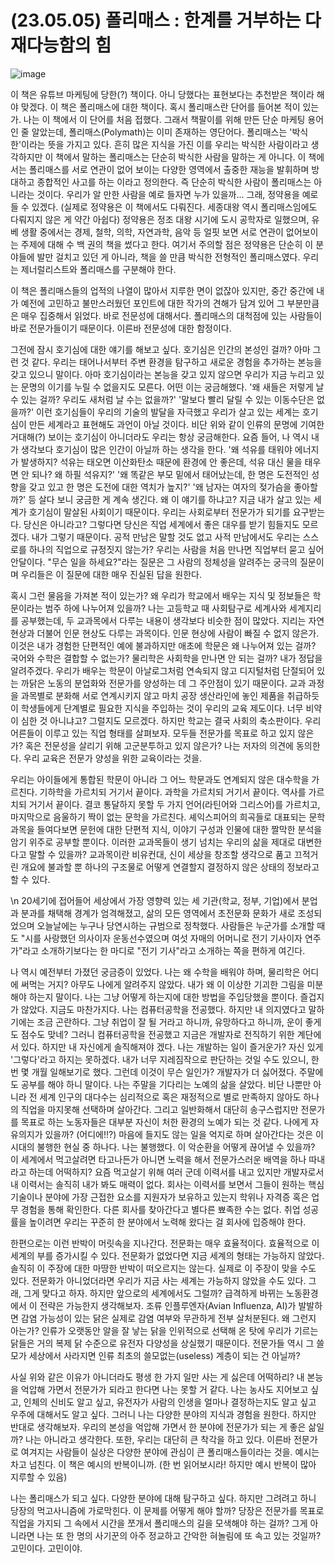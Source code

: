 # (23.05.05) 폴리매스 : 한계를 거부하는 다재다능함의 힘

![image](https://postfiles.pstatic.net/MjAyNTA0MDRfMTY5/MDAxNzQzNzc3MDQzMDI4.g94h6k5k4l2y7l4l4k3j4h3g3f2e2d1c1b0a0_9876543210.PNG/image.png?type=w773)

이 책은 유튜브 마케팅에 당한(?) 책이다. 아니 당했다는 표현보다는 추천받은 책이라 해야 맞겠다. 이 책은 폴리매스에 대한 책이다. 혹시 폴리매스란 단어를 들어본 적이 있는가. 나는 이 책에서 이 단어를 처음 접했다. 그래서 책팔이를 위해 만든 단순 마케팅 용어인 줄 알았는데, 폴리매스(Polymath)는 이미 존재하는 영단어다. 폴리매스는 \'박식한\'이라는 뜻을 가지고 있다. 흔히 많은 지식을 가진 이를 우리는 박식한 사람이라고 생각하지만 이 책에서 말하는 폴리매스는 단순히 박식한 사람을 말하는 게 아니다. 이 책에서는 폴리매스를 서로 연관이 없어 보이는 다양한 영역에서 출중한 재능을 발휘하며 방대하고 종합적인 사고를 하는 이라고 정의한다. 즉 단순히 박식한 사람이 폴리매스는 아니라는 것이다. 우리가 알 만한 사람을 예로 들자면 누가 있을까... 그래, 정약용을 예로 들 수 있겠다. (실제로 정약용은 이 책에서도 다뤄진다. 세종대왕 역시 폴리매스임에도 다뤄지지 않은 게 약간 아쉽다) 정약용은 정조 대왕 시기에 도시 공학자로 일했으며, 유베 생활 중에서는 경제, 철학, 의학, 자연과학, 음악 등 얼핏 보면 서로 연관이 없어보이는 주제에 대해 수 백 권의 책을 썼다고 한다. 여기서 주의할 점은 정약용은 단순히 이 분야들에 발만 걸치고 있던 게 아니라, 책을 쓸 만큼 박식한 전형적인 폴리매스였다. 우리는 제너럴리스트와 폴리매스를 구분해야 한다.

 

이 책은 폴리매스들의 업적의 나열이 많아서 지루한 면이 없잖아 있지만, 중간 중간에 내가 예전에 고민하고 불만스러웠던 포인트에 대한 작가의 견해가 담겨 있어 그 부분만큼은 매우 집중해서 읽었다. 바로 전문성에 대해서다. 폴리매스의 대척점에 있는 사람들이 바로 전문가들이기 때문이다. 이른바 전문성에 대한 함정이다.

 

그전에 잠시 호기심에 대한 얘기를 해보고 싶다. 호기심은 인간의 본성인 걸까? 아마 그런 것 같다. 우리는 태어나서부터 주변 환경을 탐구하고 새로운 경험을 추가하는 본능을 갖고 있으니 말이다. 아마 호기심이라는 본능을 갖고 있지 않으면 우리가 지금 누리고 있는 문명의 이기를 누릴 수 없을지도 모른다. 어떤 이는 궁금해했다. \'왜 새들은 저렇게 날 수 있는 걸까? 우리도 새처럼 날 수는 없을까?\' \'말보다 빨리 달릴 수 있는 이동수단은 없을까?\' 이런 호기심들이 우리의 기술의 발달을 자극했고 우리가 살고 있는 세계는 호기심이 만든 세계라고 표현해도 과언이 아닐 것이다. 비단 위와 같이 인류의 문명에 기여한 거대해(?) 보이는 호기심이 아니더라도 우리는 항상 궁금해한다. 요즘 들어, 나 역시 내가 생각보다 호기심이 많은 인간이 아닐까 하는 생각을 한다.  \'왜 석유를 태워야 에너지가 발생하지? 석유는 태오면 이산화탄소 때문에 환경에 안 좋은데, 석유 대신 물을 태우면 안 되나? 왜 하필 석유지?\' \'왜 똑같은 부모 밑에서 태어났는데, 한 명은 도전적인 성향을 갖고 있고 한 명은 도전에 대한 역치가 높지?\' \'왜 남자는 여자의 젖가슴을 좋아할까?\' 등 살다 보니 궁금한 게 계속 생긴다. 왜 이 얘기를 하냐고? 지금 내가 살고 있는 세계가 호기심이 말살된 사회이기 때문이다. 우리는 사회로부터 전문가가 되기를 요구받는다. 당신은 아니라고? 그렇다면 당신은 직업 세계에서 좋은 대우를 받기 힘들지도 모르겠다. 내가 그렇기 때문이다. 공적 만남은 말할 것도 없고 사적 만남에서도 우리는 스스로를 하나의 직업으로 규정짓지 않는가? 우리는 사람을 처음 만나면 직업부터 묻고 싶어 안달이다. \"무슨 일을 하세요?\"라는 질문은 그 사람의 정체성을 알려주는 궁극의 질문이며 우리들은 이 질문에 대한 매우 진실된 답을 원한다.

 

혹시 그런 물음을 가져본 적이 있는가? 왜 우리가 학교에서 배우는 지식 및 정보들은 학문이라는 범주 하에 나누어져 있을까? 나는 고등학교 때 사회탐구로 세계사와 세계지리를 공부했는데, 두 교과목에서 다루는 내용이 생각보다 비슷한 점이 많았다. 지리는 자연 현상과 더불어 인문 현상도 다루는 과목이다. 인문 현상에 사람이 빠질 수 없지 않은가. 이것은 내가 경험한 단편적인 예에 불과하지만 애초에 학문은 왜 나누어져 있는 걸까? 국어와 수학은 결합할 수 없는가? 물리학은 사회학을 만나면 안 되는 걸까? 내가 정답을 알려주겠다. 우리가 배우는 학문이 아날로그처럼 연속되지 않고 디지털처럼 단절되어 있는 까닭은 노동의 분업화와 전문가를 양성하는 데 그 주안점이 있기 때문이다. 교과 과정을 과목별로 분화해 서로 연계시키지 않고 마치 공장 생산라인에 놓인 제품을 취급하듯이 학생들에게 단계별로 필요한 지식을 주입하는 것이 우리의 교육 제도이다. 너무 비약이 심한 것 아니냐고? 그럴지도 모르겠다. 하지만 학교는 결국 사회의 축소판이다. 우리 어른들이 이루고 있는 직업 형태를 살펴보자. 모두들 전문가를 목표로 하고 있지 않은가? 혹은 전문성을 살리기 위해 고군분투하고 있지 않은가? 나는 저자의 의견에 동의한다. 우리 교육은 전문가 양성을 위한 교육이라는 것을.

우리는 아이들에게 통합된 학문이 아니라 그 어느 학문과도 연계되지 않은 대수학을 가르친다. 기하학을 가르치되 거기서 끝이다. 과학을 가르치되 거기서 끝이다. 역사를 가르치되 거기서 끝이다. 결코 통달하지 못할 두 가지 언어(라틴어와 그리스어)를 가르치고, 마지막으로 음울하기 짝이 없는 문학을 가르친다. 셰익스피어의 희곡들로 대표되는 문학 과목을 들여다보면 문헌에 대한 단편적 지식, 이야기 구성과 인물에 대한 짤막한 분석을 암기 위주로 공부할 뿐이다. 이러한 교과목들이 생기 넘치는 우리의 삶을 제대로 대변한다고 말할 수 있을까? 교과목이란 비유컨대, 신이 세상을 창조할 생각으로 품고 끄적거린 개요에 불과할 뿐 하나의 구조물로 어떻게 연결할지 결정하지 않은 상태의 정보라고 할 수 있다.

\n
20세기에 접어들어 세상에서 가장 영향력 있는 세 기관(학교, 정부, 기업)에서 분업과 분과를 채택해 경계가 엄격해졌고, 삶의 모든 영역에서 초전문화 문화가 새로 조성되었으며 오늘날에는 누구나 당연시하는 규범으로 정착했다. 사람들은 누군가를 소개할 때도 \"시를 사랑했던 의사이자 운동선수였으며 여섯 자매의 어머니로 전기 기사이자 연주가\"라고 소개하기보다는 한 마디로 \"전기 기사\"라고 소개하는 쪽을 편하게 여긴다.

나 역시 예전부터 가졌던 궁금증이 있었다. 나는 왜 수학을 배워야 하며, 물리학은 어디에 써먹는 거지? 아무도 나에게 알려주지 않았다. 내가 왜 이 이상한 기괴한 그림을 미분해야 하는지 말이다. 나는 그냥 어떻게 하는지에 대한 방법을 주입당했을 뿐이다. 즐겁지가 않았다. 지금도 마찬가지다. 나는 컴퓨터공학을 전공했다. 하지만 내 의지였다고 말하기에는 조금 곤란하다. 그냥 취업이 잘 될 거라고 하니까, 유망하다고 하니까, 운이 좋게도 점수도 맞네? 그러니 컴퓨터공학을 전공했고 지금은 개발자로 전직하기 위한 계단에 서 있다. 하지만 내 자신에게 솔직해져야 겠다. 나는 개발하는 일이 즐거운가? 자신 있게 \'그렇다\'라고 하지는 못하겠다. 내가 너무 지레짐작으로 판단하는 것일 수도 있으니, 한 번 몇 개월 일해보기로 했다. 그런데 이것이 무슨 일인가? 개발자가 더 싫어졌다. 주말에도 공부를 해야 하니 말이다. 나는 주말을 기다리는 노예의 삶을 살았다. 비단 나뿐만 아니라 전 세계 인구의 대다수는 심리적으로 혹은 재정적으로 별로 만족하지 않아도 하나의 직업을 마지못해 선택하며 살아간다. 그리고 일반화해서 대단히 송구스럽지만 전문가를 목표로 하는 노동자들은 대부분 자신이 처한 환경의 노예가 되는 것 같다. 나에게 자유의지가 있을까? (어디에!!?) 마음에 들지도 않는 일을 억지로 하며 살아간다는 것은 이 시대의 불행한 현실 중 하나다. 나는 불행했다. 이 악순환을 어떻게 끊어낼 수 있을까? 이 세계에서 먹고살려면 타고나든가 아니면 노력을 해서 전문가스러운 배역을 하나 따내라고 하는데 어떡하지? 요즘 먹고살기 위해 여러 군데 이력서를 내고 있지만 개발자로서 내 이력서는 솔직히 내가 봐도 매력이 없다. 회사는 이력서를 보면서 그들이 원하는 핵심 기술이나 분야에 가장 근접한 요소를 지원자가 보유하고 있는지 학위나 자격증 혹은 업무 경험을 통해 확인한다. 다른 회사를 찾아간다고 별다른 뾰족한 수는 없다. 취업 성공률을 높이려면 우리는 꾸준히 한 분야에서 노력해 왔다는 걸 회사에 입증해야 한다.

 

한편으로는 이런 반박이 머릿속을 지나간다. 전문화는 매우 효율적이다. 효율적으로 이 세계의 부를 증가시킬 수 있다. 전문화가 없었다면 지금 세계의 형태는 가능하지 않았다. 솔직히 이 주장에 대한 마땅한 반박이 떠오르지는 않는다. 실제로 이 주장이 맞을 수도 있다. 전문화가 아니었더라면 우리가 지금 사는 세계는 가능하지 않았을 수도 있다. 그래, 그게 맞다고 하자. 하지만 앞으로의 세계에서도 그럴까? 급격하게 바뀌는 노동환경에서 이 전략은 가능한지 생각해보자. 조류 인플루엔자(Avian Influenza, AI)가 발발하면 감염 가능성이 있는 닭은 실제로 감염 여부와 무관하게 전부 살처분된다. 왜 그런지 아는가? 인류가 오랫동안 알을 잘 낳는 닭을 인위적으로 선택해 온 탓에 우리가 기르는 닭들은 거의 복제 닭 수준으로 유전자 다양성을 상실했기 때문이다. 전문가들 역시 그 쓸모가 세상에서 사라지면 인류 최초의 쓸모없는(useless) 계층이 되는 건 아닐까? 

 

사실 위와 같은 이유가 아니더라도 평생 한 가지 일만 사는 게 싫은데 어떡하리? 내 본능을 억압해 가면서 전문가가 되라고 한다면 나는 못할 거 같다. 나는 농사도 지어보고 싶고, 인체의 신비도 알고 싶고, 유전자가 사람의 인생을 얼마나 결정하는지도 알고 싶고 우주에 대해서도 알고 싶다. 그러니 나는 다양한 분야의 지식과 경험을 원한다. 하지만 반대로 생각해보자. 우리의 본성을 억압해 가면서 한 분야에 전문가가 되는 게 좋은 삶일까? 나는 아니라고 생각한다. 또한, 우리는 대단히 큰 착각을 하고 있다. 이른바 전문가로 여겨지는 사람들이 실상은 다양한 분야에 관심이 큰 폴리매스들이라는 것을. 예시는 차고 넘친다. 이 책은 예시의 반복이니까. (한 번 읽어보시라! 하지만 예시 반복이 많아 지루할 수 있음)

 

나는 폴리매스가 되고 싶다. 다양한 분야에 대해 탐구하고 싶다. 하지만 그려려고 하니 당장의 먹고사니즘에 가로막힌다. 이 문제를 어떻게 해야 할까? 당장은 전문가를 목표로 직업을 가지되 그 속에서 시간을 쪼개서 폴리매스의 길을 모색해야 하는 걸까? 그게 아니라면 나는 또 한 명의 사기꾼의 아주 정교하고 간악한 혀놀림에 또 속고 있는 것일까? 고민이다. 고민이야.


